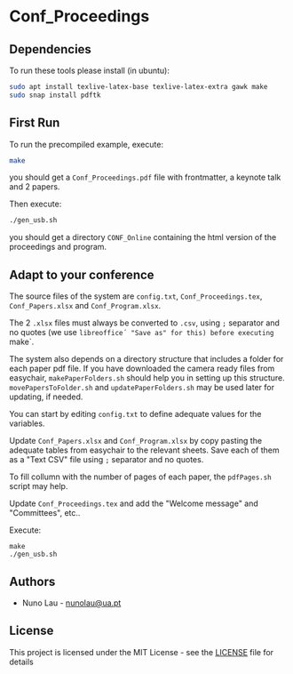 # Conf_Proceedings

## Dependencies

To run these tools please install (in ubuntu):

```bash
sudo apt install texlive-latex-base texlive-latex-extra gawk make
sudo snap install pdftk
```

## First Run

To run the precompiled example, execute:

```bash
make
```

you should get a `Conf_Proceedings.pdf` file with frontmatter, a keynote talk and 2 papers.

Then execute:

```bash
./gen_usb.sh
```

you should get a directory `CONF_Online` containing the html version of the proceedings and program.

## Adapt to your conference

The source files of the system are `config.txt`, `Conf_Proceedings.tex`, `Conf_Papers.xlsx` 
and `Conf_Program.xlsx`. 

The 2 `.xlsx` files must always be converted to `.csv`, using `;` separator and no quotes
(we use `libreoffice´ "Save as" for this) before executing `make`.

The system also depends on a directory structure that includes a folder for each paper pdf file.
If you have downloaded the camera ready files from easychair, `makePaperFolders.sh` should help
you in setting up this structure. `movePapersToFolder.sh` and `updatePaperFolders.sh` may be used 
later for updating, if needed.

You can start by editing `config.txt` to define adequate values for the variables.

Update `Conf_Papers.xlsx` and `Conf_Program.xlsx` by copy pasting the adequate tables from easychair to
the relevant sheets. Save each of them as a "Text CSV" file using `;` separator and no quotes.

To fill collumn with the number of pages of each paper, the `pdfPages.sh` script may help. 

Update `Conf_Proceedings.tex` and add the "Welcome message" and "Committees", etc..

Execute:

```
make
./gen_usb.sh
```

## Authors

* Nuno Lau - nunolau@ua.pt


## License

This project is licensed under the MIT License - see the [LICENSE](LICENSE) file for details
